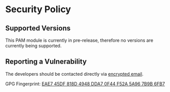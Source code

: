 # Security Policy

## Supported Versions

This PAM module is currently in pre-release, 
therefore no versions are currently being supported.

## Reporting a Vulnerability

The developers should be contacted directly via [encrypted email](mailto:ramage.lucas@protonmail.com).

GPG Fingerprint: [EAE7 45DF 818D 4948 DDA7 0F44 F52A 5A96 7B9B 6FB7](https://keyserver.ubuntu.com/pks/lookup?op=get&search=0x5D804A8DCFE9DC63)
